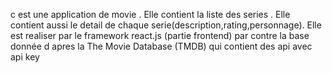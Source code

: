  c est une application de movie . Elle contient la liste des series . Elle contient aussi le detail de chaque serie(description,rating,personnage).
 Elle est realiser par le framework react.js (partie frontend) par contre la base donnée d  apres la The Movie Database (TMDB)  qui contient des api avec api key 
 